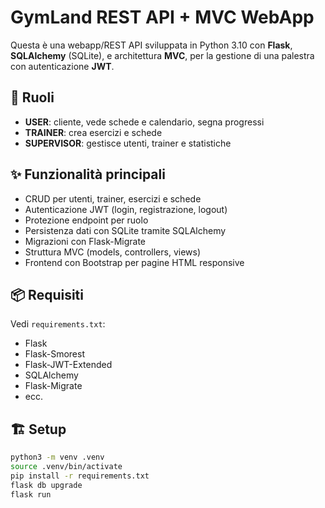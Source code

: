 # GymLand REST API + MVC WebApp

Questa è una webapp/REST API sviluppata in Python 3.10 con **Flask**, **SQLAlchemy** (SQLite), e architettura **MVC**, per la gestione di una palestra con autenticazione **JWT**.

## 🚀 Ruoli
- **USER**: cliente, vede schede e calendario, segna progressi
- **TRAINER**: crea esercizi e schede
- **SUPERVISOR**: gestisce utenti, trainer e statistiche

## ✨ Funzionalità principali
- CRUD per utenti, trainer, esercizi e schede
- Autenticazione JWT (login, registrazione, logout)
- Protezione endpoint per ruolo
- Persistenza dati con SQLite tramite SQLAlchemy
- Migrazioni con Flask-Migrate
- Struttura MVC (models, controllers, views)
- Frontend con Bootstrap per pagine HTML responsive

## 📦 Requisiti
Vedi `requirements.txt`:
- Flask
- Flask-Smorest
- Flask-JWT-Extended
- SQLAlchemy
- Flask-Migrate
- ecc.

## 🏗️ Setup
```sh
python3 -m venv .venv
source .venv/bin/activate
pip install -r requirements.txt
flask db upgrade
flask run


